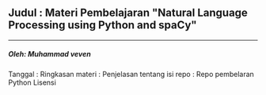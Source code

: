 ## Judul : Materi Pembelajaran "Natural Language Processing using Python and spaCy"
___

##### Oleh: Muhammad veven
Tanggal : 
Ringkasan materi : 
Penjelasan tentang isi repo : Repo pembelaran Python 
Lisensi